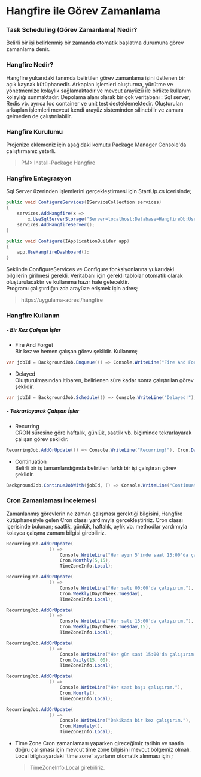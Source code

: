 # Hangfire ile Görev Zamanlama

### Task Scheduling (Görev Zamanlama) Nedir?
Belirli bir işi belirlenmiş bir zamanda otomatik başlatma durumuna görev zamanlama denir.

### Hangfire Nedir?
Hangfire yukarıdaki tanımda belirtilen görev zamanlama işini üstlenen bir açık kaynak kütüphanedir. Arkaplan işlemleri oluşturma, yürütme ve yönetmemize kolaylık sağlamaktadır ve mevcut arayüzü ile birlikte kullanım kolaylığı sunmaktadır. Depolama alanı olarak bir çok veritabanı : Sql server, Redis vb. ayrıca Ioc container ve unit test desteklemektedir. Oluşturulan arkaplan işlemleri mevcut kendi arayüz sisteminden silinebilir ve zamanı gelmeden de çalıştırılabilir.

### Hangfire Kurulumu
Projenize eklemeniz için aşağıdaki komutu Package Manager Console'da çalıştırmanız yeterli.

> PM> Install-Package Hangfire

### Hangfire Entegrasyon

Sql Server üzerinden işlemlerini gerçekleştirmesi için StartUp.cs içerisinde;
```csharp
public void ConfigureServices(IServiceCollection services)
{
    services.AddHangfire(x => 
    	x.UseSqlServerStorage("Server=localhost;Database=HangfireDb;User Id=userName;Password=password;"));
    services.AddHangfireServer();
}

public void Configure(IApplicationBuilder app)
{
    app.UseHangfireDashboard();
}
```

Şeklinde ConfigureServices ve Configure fonksiyonlarına yukarıdaki bilgilerin girilmesi gerekli. Veritabanı için gerekli tablolar otomatik olarak oluşturulacaktır ve kullanıma hazır hale gelecektir.\
Programı çalıştırdığınızda arayüze erişmek için adres;

> https://uygulama-adresi/hangfire

### Hangfire Kullanım

##### - Bir Kez Çalışan İşler 

- Fire And Forget\
	Bir kez ve hemen çalışan görev şeklidir. Kullanımı;

```csharp
var jobId = BackgroundJob.Enqueue(() => Console.WriteLine("Fire And Forget!"));
```

- Delayed\
	Oluşturulmasından itibaren, belirlenen süre kadar sonra çalıştırılan görev şeklidir.

```csharp
var jobId = BackgroundJob.Schedule(() => Console.WriteLine("Delayed!"),TimeSpan.FromDays(7));
```

##### - Tekrarlayarak Çalışan İşler

- Recurring\
	CRON süresine göre haftalık, günlük, saatlik vb. biçiminde tekrarlayarak çalışan görev şeklidir. 

```csharp
RecurringJob.AddOrUpdate(() => Console.WriteLine("Recurring!"), Cron.Daily);
```
	
- Continuation\
	Belirli bir iş tamamlandığında belirtilen farklı bir işi çalıştıran görev şeklidir.

```csharp
BackgroundJob.ContinueJobWith(jobId, () => Console.WriteLine("Continuation!"));
```

### Cron Zamanlaması İncelemesi
Zamanlanmış görevlerin ne zaman çalışması gerektiği bilgisini, Hangfire kütüphanesiyle gelen Cron classı yardımıyla gerçekleştiririz. Cron classı içerisinde bulunan; saatlik, günlük, haftalık, aylık vb. methodlar yardımıyla kolayca çalışma zamanı bilgisi girebiliriz.

```csharp
RecurringJob.AddOrUpdate(
                () =>
                    Console.WriteLine("Her ayın 5'inde saat 15:00'da çalışırım."),
	                Cron.Monthly(5,15),
	                TimeZoneInfo.Local);

RecurringJob.AddOrUpdate(
                () =>
                    Console.WriteLine("Her salı 00:00'da çalışırım."),
	                Cron.Weekly(DayOfWeek.Tuesday),
	                TimeZoneInfo.Local);

RecurringJob.AddOrUpdate(
                () =>
                    Console.WriteLine("Her salı 15:00'da çalışırım."),
	                Cron.Weekly(DayOfWeek.Tuesday,15),
	                TimeZoneInfo.Local);

RecurringJob.AddOrUpdate(
                () =>
                    Console.WriteLine("Her gün saat 15:00'da çalışırım."),
	                Cron.Daily(15, 00),
	                TimeZoneInfo.Local);

RecurringJob.AddOrUpdate(
                () =>
                    Console.WriteLine("Her saat başı çalışırım."),
	                Cron.Hourly(),
	                TimeZoneInfo.Local);

RecurringJob.AddOrUpdate(
                () =>
                    Console.WriteLine("Dakikada bir kez çalışırım."),
	                Cron.Minutely(),
	                TimeZoneInfo.Local);
```

- Time Zone
	Cron zamanlaması yaparken gireceğimiz tarihin ve saatin doğru çalışması için mevcut time zone bilgisini mevcut bölgemiz olmalı. Local bilgisayardaki 'time zone' ayarların otomatik alınması için ; 
	> TimeZoneInfo.Local girebiliriz.